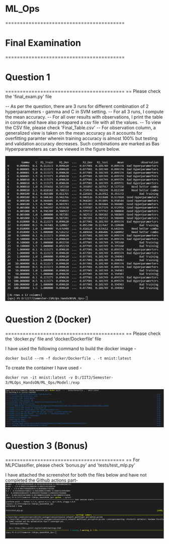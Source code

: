 # ML_Ops
=========================================
# Final Examination
=========================================


# Question 1 
=========================================
== Please check the 'final_exam.py' file

-- As per the question, there are 3 runs for different combination of 2 hyperparameters - gamma and C in SVM setting. 
-- For all 3 runs, I compute the mean accuracy. 
-- For all over results with observations, I print the table in console and have also preapared a csv file with all the values.
-- To view the CSV file, please check 'Final_Table.csv'
-- For observation column, a generalized view is taken on the mean accuracy as it accounts for overfitting paramter wherein training accuracy is almost 100% but testing and validation accuracy decreases. Such combinations are marked as Bas Hyperparameters as can be viewed in the figure below. 

![plot](table.png)


# Question 2 (Docker)
=========================================
== Please check the 'docker.py' file and 'docker/Dockerfile' file

I have used the following command to build the docker image -
```
docker build --rm -f docker/Dockerfile . -t mnist:latest
```
To create the container I have used -
```
docker run -it mnist:latest -v D:/IITJ/Semester-3/MLOps_HandsON/ML_Ops/Model:/exp
```
![plot](dock.png)

# Question 3 (Bonus)
=========================================
== For MLPClassifier, please check 'bonus.py' and 'tests/test_mlp.py'

I have attached the screenshot for both the files below and have not completed the Github actions part-
![plot](bonus.png)


